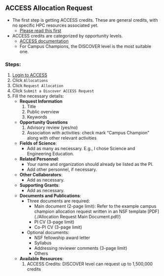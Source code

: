 ## ACCESS Allocation Request

- The first step is getting ACCESS credits. These are general credits, with no specific HPC resources associated yet.
    - [Please read this first](https://access-ci.atlassian.net/wiki/spaces/ACCESSdocumentation/pages/135954433/Get+started)
- ACCESS credits are categorized by opportunity levels.
    - [ACCESS documentation](https://access-ci.atlassian.net/wiki/spaces/ACCESSdocumentation/pages/129142899/Prepare+requests)
    - For Campus Champions, the DISCOVER level is the most suitable one.

### Steps:

1. [Login to ACCESS](https://registry.access-ci.org/registry/)
2. Click `Allocations`
3. Click `Request Allocation`
4. Click `Submit a Discover ACCESS Request`
5. Fill the necessary details:
    - **Request Information**
        1. Title
        2. Public overview
        3. Keywords
    - **Opportunity Questions**
        1. Advisory review (yes/no)
        2. Association with activities: check mark “Campus Champion” along with other relevant activities
    - **Fields of Science**:
        - Add as many as necessary. E.g., I chose Science and Engineering Education.
    - **Related Personnel**:
        - Your name and organization should already be listed as the PI.
        - Add other personnel, if necessary.
    - **Other Collaborators**:
        - Add as necessary.
    - **Supporting Grants**:
        - Add as necessary.
    - **Documents and Publications**:
        - Three documents are required:
            - Main document (2-page limit): Refer to the example campus champion allocation request written in an NSF template [PDF](./Allocation Request Main Document.pdf/)
            - PI CV (3-page limit)
            - Co-PI CV (3-page limit)
        - Optional documents:
            - NSF fellowship award letter
            - Syllabus
            - Addressing reviewer comments (3-page limit)
            - Others
    - **Available Resources**:
        1. ACCESS Credits: DISCOVER level can request up to 1,500,000 credits
